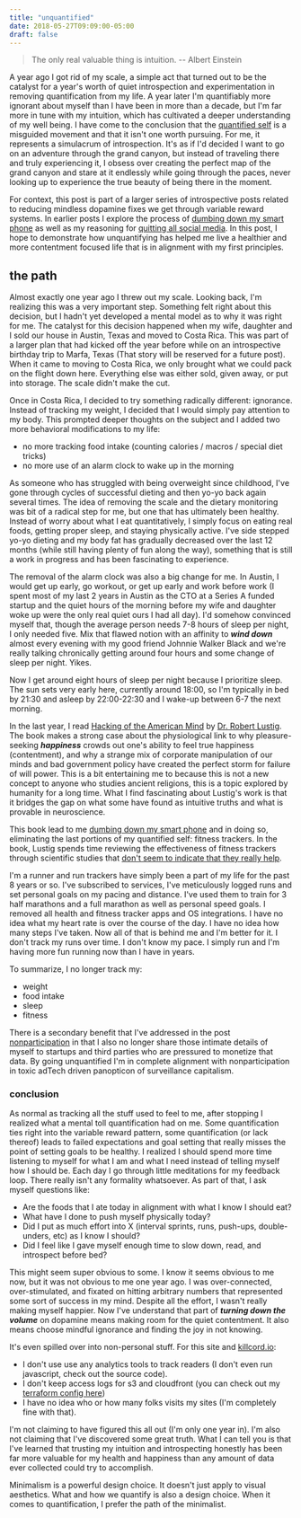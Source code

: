 ```yaml
---
title: "unquantified"
date: 2018-05-27T09:09:00-05:00
draft: false
---
```


> The only real valuable thing is intuition.
> -- Albert Einstein

A year ago I got rid of my scale, a simple act that turned out to be the catalyst for a year's worth of quiet introspection and experimentation in removing quantification from my life. A year later I'm quantifiably more ignorant about myself than I have been in more than a decade, but I'm far more in tune with my intuition, which has cultivated a deeper understanding of my well being. I have come to the conclusion that the [quantified self](https://en.wikipedia.org/wiki/Quantified_self) is a misguided movement and that it isn't one worth pursuing. For me, it represents a simulacrum of introspection. It's as if I'd decided I want to go on an adventure through the grand canyon, but instead of traveling there and truly experiencing it, I obsess over creating the perfect map of the grand canyon and stare at it endlessly while going through the paces, never looking up to experience the true beauty of being there in the moment.

For context, this post is part of a larger series of introspective posts related to reducing mindless dopamine fixes we get through variable reward systems. In earlier posts I explore the process of [dumbing down my smart phone](https://nomasters.io/posts/dumber-phone/) as well as my reasoning for [quitting all social media](https://nomasters.io/posts/nonparticipation/). In this post, I hope to demonstrate how unquantifying has helped me live a healthier and more contentment focused life that is in alignment with my first principles.

## the path

Almost exactly one year ago I threw out my scale. Looking back, I'm realizing this was a very important step. Something felt right about this decision, but I hadn't yet developed a mental model as to why it was right for me. The catalyst for this decision happened when my wife, daughter and I sold our house in Austin, Texas and moved to Costa Rica. This was part of a larger plan that had kicked off the year before while on an introspective birthday trip to Marfa, Texas (That story will be reserved for a future post). When it came to moving to Costa Rica, we only brought what we could pack on the flight down here. Everything else was either sold, given away, or put into storage. The scale didn't make the cut.

Once in Costa Rica, I decided to try something radically different: ignorance. Instead of tracking my weight, I decided that I would simply pay attention to my body. This prompted deeper thoughts on the subject and I added two more behavioral modifications to my life:

- no more tracking food intake (counting calories / macros / special diet tricks)
- no more use of an alarm clock to wake up in the morning

As someone who has struggled with being overweight since childhood, I've gone through cycles of successful dieting and then yo-yo back again several times. The idea of removing the scale and the dietary monitoring was bit of a radical step for me, but one that has ultimately been healthy. Instead of worry about what I eat quantitatively, I simply focus on eating real foods, getting proper sleep, and staying physically active. I've side stepped yo-yo dieting and my body fat has gradually decreased over the last 12 months (while still having plenty of fun along the way), something that is still a work in progress and has been fascinating to experience.

The removal of the alarm clock was also a big change for me. In Austin, I would get up early, go workout, or get up early and work before work (I spent most of my last 2 years in Austin as the CTO at a Series A funded startup and the quiet hours of the morning before my wife and daughter woke up were the only real quiet ours I had all day). I'd somehow convinced myself that, though the average person needs 7-8 hours of sleep per night, I only needed five. Mix that flawed notion with an affinity to ***wind down*** almost every evening with my good friend Johnnie Walker Black and we're really talking chronically getting around four hours and some change of sleep per night. Yikes.

Now I get around eight hours of sleep per night because I prioritize sleep. The sun sets very early here, currently around 18:00, so I'm typically in bed by 21:30 and asleep by 22:00-22:30 and I wake-up between 6-7 the next morning.

In the last year, I read [Hacking of the American Mind](https://www.goodreads.com/book/show/34237719-the-hacking-of-the-american-mind) by [Dr. Robert Lustig](https://en.wikipedia.org/wiki/Robert_Lustig). The book makes a strong case about the physiological link to why pleasure-seeking ***happiness*** crowds out one's ability to feel true happiness (contentment), and why a strange mix of corporate manipulation of our minds and bad government policy have created the perfect storm for failure of will power. This is a bit entertaining me to because this is not a new concept to anyone who studies ancient religions, this is a topic explored by humanity for a long time. What I find fascinating about Lustig's work is that it bridges the gap on what some have found as intuitive truths and what is provable in neuroscience.

This book lead to me [dumbing down my smart phone](https://nomasters.io/posts/dumber-phone/) and in doing so, eliminating the last portions of my quantified self: fitness trackers. In the book, Lustig spends time reviewing the effectiveness of fitness trackers through scientific studies that [don't seem to indicate that they really help](https://www.npr.org/sections/health-shots/2016/09/20/494631423/weight-loss-on-your-wrist-fitness-trackers-may-not-help).

I'm a runner and run trackers have simply been a part of my life for the past 8 years or so. I've subscribed to services, I've meticulously logged runs and set personal goals on my pacing and distance. I've used them to train for 3 half marathons and a full marathon as well as personal speed goals. I removed all health and fitness tracker apps and OS integrations. I have no idea what my heart rate is over the course of the day. I have no idea how many steps I've taken. Now all of that is behind me and I'm better for it. I don't track my runs over time. I don't know my pace. I simply run and I'm having more fun running now than I have in years.

To summarize, I no longer track my:

- weight
- food intake
- sleep
- fitness

There is a secondary benefit that I've addressed in the post [nonparticipation](https://nomasters.io/posts/nonparticipation/) in that I also no longer share those intimate details of myself to startups and third parties who are pressured to monetize that data. By going unquantified I'm in complete alignment with nonparticipation in toxic adTech driven panopticon of surveillance capitalism. 

### conclusion

As normal as tracking all the stuff used to feel to me, after stopping I realized what a mental toll quantification had on me. Some quantification ties right into the variable reward pattern, some quantification (or lack thereof) leads to failed expectations and goal setting that really misses the point of setting goals to be healthy. I realized I should spend more time listening to myself for what I am and what I need instead of telling myself how I should be. Each day I go through little meditations for my feedback loop. There really isn't any formality whatsoever. As part of that, I ask myself questions like: 

- Are the foods that I ate today in alignment with what I know I should eat?
- What have I done to push myself physically today?
- Did I put as much effort into X (interval sprints, runs, push-ups, double-unders, etc) as I know I should?
- Did I feel like I gave myself enough time to slow down, read, and introspect before bed?

This might seem super obvious to some. I know it seems obvious to me now, but it was not obvious to me one year ago. I was over-connected, over-stimulated, and fixated on hitting arbitrary numbers that represented some sort of success in my mind. Despite all the effort, I wasn't really making myself happier. Now I've understand that part of ***turning down the volume*** on dopamine means making room for the quiet contentment. It also means choose mindful ignorance and finding the joy in not knowing. 

It's even spilled over into non-personal stuff. For this site and [killcord.io](https://killcord.io):

- I don't use use any analytics tools to track readers (I don't even run javascript, check out the source code).
- I don't keep access logs for s3 and cloudfront (you can check out my [terraform config here](https://github.com/nomasters/nomasters.io/tree/master/terraform))
- I have no idea who or how many folks visits my sites (I'm completely fine with that).

I'm not claiming to have figured this all out (I'm only one year in). I'm also not claiming that I've discovered some great truth. What I can tell you is that I've learned that trusting my intuition and introspecting honestly has been far more valuable for my health and happiness than any amount of data ever collected could try to accomplish.

Minimalism is a powerful design choice. It doesn't just apply to visual aesthetics. What and how we quantify is also a design choice. When it comes to quantification, I prefer the path of the minimalist.
